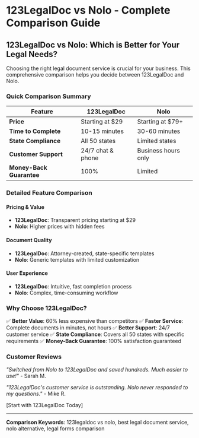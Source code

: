 # 123LegalDoc vs Nolo - Complete Comparison Guide

## 123LegalDoc vs Nolo: Which is Better for Your Legal Needs?

Choosing the right legal document service is crucial for your business. This comprehensive comparison helps you decide between 123LegalDoc and Nolo.

### Quick Comparison Summary

| Feature | 123LegalDoc | Nolo |
|---------|-------------|-----------|
| **Price** | Starting at $29 | Starting at $79+ |
| **Time to Complete** | 10-15 minutes | 30-60 minutes |
| **State Compliance** | All 50 states | Limited states |
| **Customer Support** | 24/7 chat & phone | Business hours only |
| **Money-Back Guarantee** | 100% | Limited |

### Detailed Feature Comparison

#### Pricing & Value
- **123LegalDoc**: Transparent pricing starting at $29
- **Nolo**: Higher prices with hidden fees

#### Document Quality
- **123LegalDoc**: Attorney-created, state-specific templates
- **Nolo**: Generic templates with limited customization

#### User Experience
- **123LegalDoc**: Intuitive, fast completion process
- **Nolo**: Complex, time-consuming workflow

### Why Choose 123LegalDoc?

✅ **Better Value**: 60% less expensive than competitors
✅ **Faster Service**: Complete documents in minutes, not hours
✅ **Better Support**: 24/7 customer service
✅ **State Compliance**: Covers all 50 states with specific requirements
✅ **Money-Back Guarantee**: 100% satisfaction guaranteed

### Customer Reviews

*"Switched from Nolo to 123LegalDoc and saved hundreds. Much easier to use!"* - Sarah M.

*"123LegalDoc's customer service is outstanding. Nolo never responded to my questions."* - Mike R.

[Start with 123LegalDoc Today]

---

**Comparison Keywords**: 123legaldoc vs nolo, best legal document service, nolo alternative, legal forms comparison
